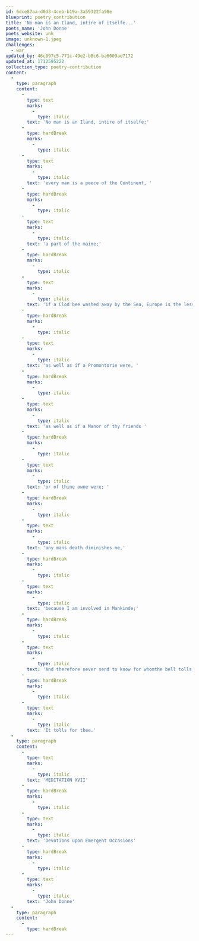 ```yaml
---
id: 6dce87aa-d0d3-4ceb-b19a-3a59322fa98e
blueprint: poetry_contribution
title: 'No man is an Iland, intire of itselfe...'
poets_name: 'John Donne'
poets_website: unk
image: unknown-1.jpeg
challenges:
  - war
updated_by: 46c097c5-771c-49e2-b8c6-ba6009ae7172
updated_at: 1712595222
collection_type: poetry-contribution
content:
  -
    type: paragraph
    content:
      -
        type: text
        marks:
          -
            type: italic
        text: 'No man is an Iland, intire of itselfe;'
      -
        type: hardBreak
        marks:
          -
            type: italic
      -
        type: text
        marks:
          -
            type: italic
        text: 'every man is a peece of the Continent, '
      -
        type: hardBreak
        marks:
          -
            type: italic
      -
        type: text
        marks:
          -
            type: italic
        text: 'a part of the maine;'
      -
        type: hardBreak
        marks:
          -
            type: italic
      -
        type: text
        marks:
          -
            type: italic
        text: 'if a Clod bee washed away by the Sea, Europe is the lesse, '
      -
        type: hardBreak
        marks:
          -
            type: italic
      -
        type: text
        marks:
          -
            type: italic
        text: 'as well as if a Promontorie were, '
      -
        type: hardBreak
        marks:
          -
            type: italic
      -
        type: text
        marks:
          -
            type: italic
        text: 'as well as if a Manor of thy friends '
      -
        type: hardBreak
        marks:
          -
            type: italic
      -
        type: text
        marks:
          -
            type: italic
        text: 'or of thine owne were; '
      -
        type: hardBreak
        marks:
          -
            type: italic
      -
        type: text
        marks:
          -
            type: italic
        text: 'any mans death diminishes me,'
      -
        type: hardBreak
        marks:
          -
            type: italic
      -
        type: text
        marks:
          -
            type: italic
        text: 'because I am involved in Mankinde;'
      -
        type: hardBreak
        marks:
          -
            type: italic
      -
        type: text
        marks:
          -
            type: italic
        text: 'And therefore never send to know for whomthe bell tolls; '
      -
        type: hardBreak
        marks:
          -
            type: italic
      -
        type: text
        marks:
          -
            type: italic
        text: 'It tolls for thee.'
  -
    type: paragraph
    content:
      -
        type: text
        marks:
          -
            type: italic
        text: 'MEDITATION XVII'
      -
        type: hardBreak
        marks:
          -
            type: italic
      -
        type: text
        marks:
          -
            type: italic
        text: 'Devotions upon Emergent Occasions'
      -
        type: hardBreak
        marks:
          -
            type: italic
      -
        type: text
        marks:
          -
            type: italic
        text: 'John Donne'
  -
    type: paragraph
    content:
      -
        type: hardBreak
---
```

